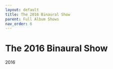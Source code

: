 ```yaml
---
layout: default
title: The 2016 Binaural Show
parent: Full Album Shows
nav_order: 6
---
```


# The 2016 Binaural Show

2016
